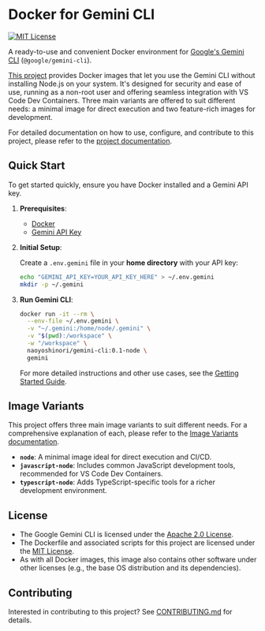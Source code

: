 # Docker for Gemini CLI

[![MIT License](https://img.shields.io/badge/License-MIT-blue.svg)](LICENSE)

A ready-to-use and convenient Docker environment for [Google's Gemini CLI](https://github.com/google-gemini/gemini-cli) (`@google/gemini-cli`).

[This project](https://github.com/naoyoshinori/docker-gemini-cli) provides Docker images that let you use the Gemini CLI without installing Node.js on your system. It's designed for security and ease of use, running as a non-root user and offering seamless integration with VS Code Dev Containers. Three main variants are offered to suit different needs: a minimal image for direct execution and two feature-rich images for development.

For detailed documentation on how to use, configure, and contribute to this project, please refer to the [project documentation](./docs/index.md).

## Quick Start

To get started quickly, ensure you have Docker installed and a Gemini API key.

1. **Prerequisites**:

    * [Docker](https://www.docker.com/get-started)
    * [Gemini API Key](https://aistudio.google.com/app/apikey)

2. **Initial Setup**:

    Create a `.env.gemini` file in your **home directory** with your API key:

    ```bash
    echo "GEMINI_API_KEY=YOUR_API_KEY_HERE" > ~/.env.gemini
    mkdir -p ~/.gemini
    ```

3. **Run Gemini CLI**:

    ```bash
    docker run -it --rm \
      --env-file ~/.env.gemini \
      -v "~/.gemini:/home/node/.gemini" \
      -v "$(pwd):/workspace" \
      -w "/workspace" \
      naoyoshinori/gemini-cli:0.1-node \
      gemini
    ```

    For more detailed instructions and other use cases, see the [Getting Started Guide](./docs/getting-started.md).

## Image Variants

This project offers three main image variants to suit different needs. For a comprehensive explanation of each, please refer to the [Image Variants documentation](./docs/image-variants.md).

* **`node`**: A minimal image ideal for direct execution and CI/CD.
* **`javascript-node`**: Includes common JavaScript development tools, recommended for VS Code Dev Containers.
* **`typescript-node`**: Adds TypeScript-specific tools for a richer development environment.

## License

* The Google Gemini CLI is licensed under the [Apache 2.0 License](https://github.com/google/generative-ai-go/blob/main/LICENSE).
* The Dockerfile and associated scripts for this project are licensed under the [MIT License](LICENSE).
* As with all Docker images, this image also contains other software under other licenses (e.g., the base OS distribution and its dependencies).

## Contributing

Interested in contributing to this project? See [CONTRIBUTING.md](CONTRIBUTING.md) for details.
